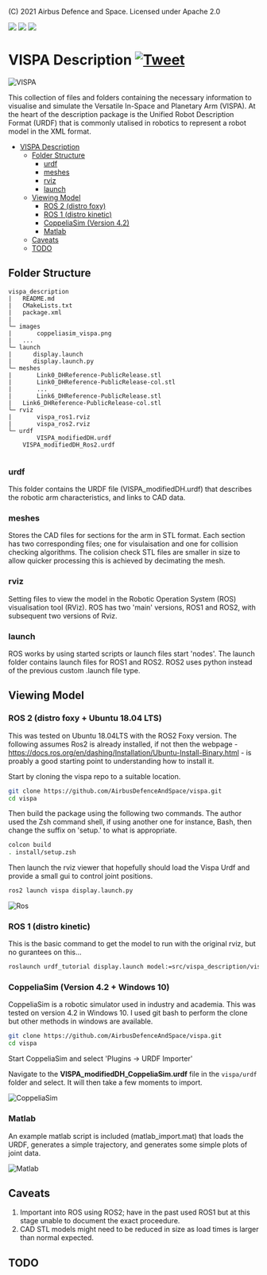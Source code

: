 (C) 2021 Airbus Defence and Space. Licensed under Apache 2.0


<p align="left">
    <a href="#License" alt="License">
        <img src="https://img.shields.io/badge/License-Apache%202.0-brightgreen " /></a>
    <a href="#Release" alt="Release Cycle Type">
        <img src="https://img.shields.io/badge/Release-Beta-orange" /></a>
    <a href="#Version" alt="Version">
        <img src="https://img.shields.io/badge/Version-0.0.2-brightgreen" /></a> 

</p>

       
# VISPA Description [![Tweet](https://img.shields.io/twitter/url/http/shields.io.svg?style=social)](https://twitter.com/intent/tweet?text=Try%20out%20VISPA%20a%20space%20robotic%20arm%20for%20next%20gen%20space!&url=https://www.github.com/AirbusDefenceAndSpace/vispa&via=AirbusSpace&hashtags=vispa,robotic,urdf,space)

![VISPA](images/vispa_render.jpg)

This collection of files and folders containing the necessary information to visualise and simulate the Versatile In-Space and Planetary Arm (VISPA). At the heart of the description package is the Unified Robot Description Format (URDF) that is commonly utalised in robotics to represent a robot model in the XML format. 

- [VISPA Description](#vispa-description)
  - [Folder Structure](#folder-structure)
    - [urdf](#urdf)
    - [meshes](#meshes)
    - [rviz](#rviz)
    - [launch](#launch)
  - [Viewing Model](#viewing-model)
    - [ROS 2 (distro foxy)](#ros-2-distro-foxy)
    - [ROS 1 (distro kinetic)](#ros-1-distro-kinetic)
    - [CoppeliaSim (Version 4.2)](#coppeliasim-version-42)
    - [Matlab](#matlab)
  - [Caveats](#caveats)
  - [TODO](#todo)

## Folder Structure

```
vispa_description
|   README.md
|   CMakeLists.txt
|   package.xml
|
└─ images
|       coppeliasim_vispa.png
|	...
└─ launch
|      display.launch
|      display.launch.py
└─ meshes
|       Link0_DHReference-PublicRelease.stl
|       Link0_DHReference-PublicRelease-col.stl
|       ...
|       Link6_DHReference-PublicRelease.stl
|	Link6_DHReference-PublicRelease-col.stl
└─ rviz
|       vispa_ros1.rviz
|       vispa_ros2.rviz
└─ urdf
        VISPA_modifiedDH.urdf
	VISPA_modifiedDH_Ros2.urdf
        

```  
### urdf 
This folder contains the URDF file (VISPA_modifiedDH.urdf) that describes the robotic arm characteristics, and links to CAD data. 

### meshes

Stores the CAD files for sections for the arm in STL format. Each section has two corresponding files; one for visulaisation and one for collision checking algorithms. The colision check STL files are smaller in size to allow quicker processing this is achieved by decimating the mesh. 

### rviz

Setting files to view the model in the Robotic Operation System (ROS) visualisation tool (RViz). ROS has two 'main' versions, ROS1 and ROS2, with subsequent two versions of Rviz. 

### launch

ROS works by using started scripts or launch files start 'nodes'. The launch folder contains launch files for ROS1 and ROS2. ROS2 uses python instead of the previous custom .launch file type.

## Viewing Model

### ROS 2 (distro foxy + Ubuntu 18.04 LTS)

This was tested on Ubuntu 18.04LTS with the ROS2 Foxy version. The following assumes Ros2 is already installed, if not then the webpage - https://docs.ros.org/en/dashing/Installation/Ubuntu-Install-Binary.html - is proably a good starting point to understanding how to install it. 

Start by cloning the vispa repo to a suitable location.

```bash
git clone https://github.com/AirbusDefenceAndSpace/vispa.git
cd vispa
```

Then build the package using the following two commands. The author used the Zsh command shell, if using another one for instance, Bash, then change the suffix on 'setup.' to what is appropriate. 

```bash
colcon build
. install/setup.zsh 
```
Then launch the rviz viewer that hopefully should load the Vispa Urdf and provide a small gui to control joint positions.

```bash
ros2 launch vispa display.launch.py 
```
![Ros](images/vispa_ros2.png)

### ROS 1 (distro kinetic)

This is the basic command to get the model to run with the original rviz, but no gurantees on this...

```bash
roslaunch urdf_tutorial display.launch model:=src/vispa_description/vispa.urdf gui:=True 
```

### CoppeliaSim (Version 4.2 + Windows 10)

CoppeliaSim is a robotic simulator used in industry and academia. This was tested on version 4.2 in Windows 10. I used git bash to perform the clone but other methods in windows are available.

```bash
git clone https://github.com/AirbusDefenceAndSpace/vispa.git
cd vispa
```

Start CoppeliaSim and select 'Plugins -> URDF Importer'

Navigate to the **VISPA_modifiedDH_CoppeliaSim.urdf** file in the `vispa/urdf` folder and select. It will then take a few moments to import.

![CoppeliaSim](images/coppeliasim_vispa.png)

### Matlab

An example matlab script is included (matlab_import.mat) that loads the URDF, generates a simple trajectory, and generates some simple plots of joint data. 

![Matlab](images/Matlab_Example.PNG)

## Caveats

1) Important into ROS using ROS2; have in the past used ROS1 but at this stage unable to document the exact proceedure. 
2) CAD STL models might need to be reduced in size as load times is larger than normal expected.

## TODO


